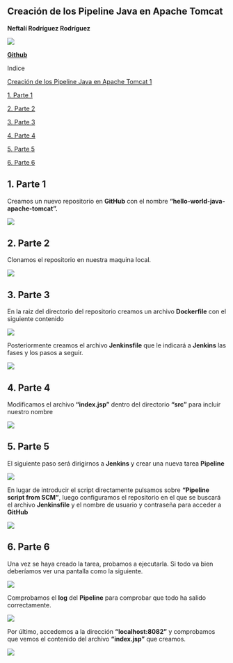 ﻿## **Creación de los Pipeline Java en Apache Tomcat**

**Neftalí Rodríguez Rodríguez**

![](imagenes/logo.png)


[**Github**](https://github.com/InKu3uS/)

Indice

[Creación de los Pipeline Java en Apache Tomcat	1](#id1)

[1. Parte 1](#id1)

[2. Parte 2](#id2)

[3. Parte 3](#id3)

[4. Parte 4](#id4)

[5. Parte 5](#id5)

[6. Parte 6](#id6)






## **1. Parte 1**<a name="id1"></a>

Creamos un nuevo repositorio en **GitHub** con el nombre **“hello-world-java-apache-tomcat”.**

![](imagenes/1.png)

## **2. Parte 2**<a name="id2"></a>

Clonamos el repositorio en nuestra maquina local.


![](imagenes/2.png)



## **3. Parte 3**<a name="id3"></a>

En la raiz del directorio del repositorio creamos un archivo **Dockerfile** con el siguiente contenido

![](imagenes/3.png)


Posteriormente creamos el archivo **Jenkinsfile** que le indicará a **Jenkins** las fases y los pasos a seguir.

![](imagenes/4.png)

## **4. Parte 4**<a name="id4"></a>

Modificamos el archivo **“index.jsp”** dentro del directorio **“src”** para incluir nuestro nombre

![](imagenes/5.png)


## **5. Parte 5**<a name="id5"></a>

El siguiente paso será dirigirnos a **Jenkins** y crear una nueva tarea **Pipeline**


![](imagenes/6.png)



En lugar de introducir el script directamente pulsamos sobre **“Pipeline script from SCM”**, luego configuramos el repositorio en el que se buscará el archivo **Jenkinsfile** y el nombre de usuario y contraseña para acceder a **GitHub**

![](imagenes/7.png)


## **6. Parte 6**<a name="id6"></a>

Una vez se haya creado la tarea, probamos a ejecutarla. Si todo va bien deberíamos ver una pantalla como la siguiente.


![](imagenes/8.png)



Comprobamos el **log** del **Pipeline** para comprobar que todo ha salido correctamente.


![](imagenes/9.png)



Por último, accedemos a la dirección **“localhost:8082”** y comprobamos que vemos el contenido del archivo **“index.jsp”** que creamos.


![](imagenes/10.png)
